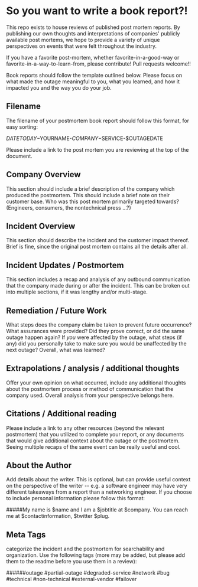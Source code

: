 # So you want to write a book report?!

This repo exists to house reviews of published post mortem reports.  By publishing our own thoughts and interpretations of companies' publicly available post mortems, we hope to provide a variety of unique perspectives on events that were felt throughout the industry.

If you have a favorite post-mortem, whether favorite-in-a-good-way or favorite-in-a-way-to-learn-from, please contribute!  Pull requests welcome!!

Book reports should follow the template outlined below.  Please focus on what made the outage meaningful to you, what you learned, and how it impacted you and the way you do your job.

## Filename 

The filename of your postmortem book report should follow this format, for easy sorting:

$DATETODAY-$YOURNAME-$COMPANY-$SERVICE-$OUTAGEDATE

Please include a link to the post mortem you are reviewing at the top of the document.

## Company Overview
This section should include a brief description of the company which produced the postmortem. This should include a brief note on their customer base.  Who was this post mortem primarily targeted towards?  (Engineers, consumers, the nontechnical press ...?)

## Incident Overview
This section should describe the incident and the customer impact thereof.  Brief is fine, since the original post mortem contains all the details after all.

## Incident Updates / Postmortem
This section includes a recap and analysis of any outbound communication that the company made during or after the incident. This can be broken out into multiple sections, if it was lengthy and/or multi-stage.

## Remediation / Future Work
What steps does the company claim be taken to prevent future occurrence?  What assurances were provided?  Did they prove correct, or did the same outage happen again?  If *you* were affected by the outage, what steps (if any) did you personally take to make sure you would be unaffected by the next outage?  Overall, what was learned?

## Extrapolations / analysis / additional thoughts
Offer your own opinion on what occurred, include any additional thoughts about the postmortem process or method of communication that the company used. Overall analysis from your perspective belongs here.

## Citations / Additional reading
Please include a link to any other resources (beyond the relevant postmortem) that you utilized to complete your report, or any documents that would give additional context about the outage or the postmortem.  Seeing multiple recaps of the same event can be really useful and cool.

## About the Author
Add details about the writer.  This is optional, but can provide useful context on the perspective of the writer -- e.g. a software engineer may have very different takeaways from a report than a networking engineer.  If you choose to include personal information please follow this format:

#####My name is $name and I am a $jobtitle at $company. You can reach me at $contactinformation, $twitter $plug.

## Meta Tags
categorize the incident and the postmortem for searchability and organization. Use the following tags (more may be added, but please add them to the readme before you use them in a review):

#####\#outage #partial-outage #degraded-service #network #bug #technical #non-technical #external-vendor #failover 
